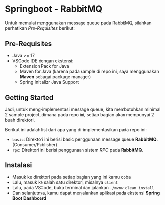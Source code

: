 # Springboot - RabbitMQ #
Untuk memulai menggunakan message queue pada RabbitMQ, silahkan perhatikan *Pre-Requisites* berikut:

## Pre-Requisites ##
- Java >= 17
- VSCode IDE dengan ekstensi:
  - Extension Pack for Java
  - Maven for Java (karena pada sample di repo ini, saya menggunakan **Maven** sebagai package manager)
  - Spring Initializr Java Support

## Getting Started ##
Jadi, untuk meng-implementasi message queue, kita membutuhkan minimal 2 sample project, dimana pada repo ini, setiap bagian akan mempunyai 2 buah direktori.

Berikut ini adalah list dari apa yang di-implementasikan pada repo ini:
- `basic`: Direktori ini berisi basic penggunaan message queue **RabbitMQ**. (Consumer/Publisher)
- `rpc`: Direktori ini berisi penggunaan sistem *RPC* pada **RabbitMQ**.

## Instalasi ##
- Masuk ke direktori pada setiap bagian yang ini kamu coba
- Lalu, masuk ke salah satu direktori, misalnya `client`
- Lalu, pada VSCode, buka terminal dan jalankan `./mvnw clean install`
- Dan selanjutnya, kamu dapat menjalankan aplikasi pada ekstensi **Spring Boot Dashboard**